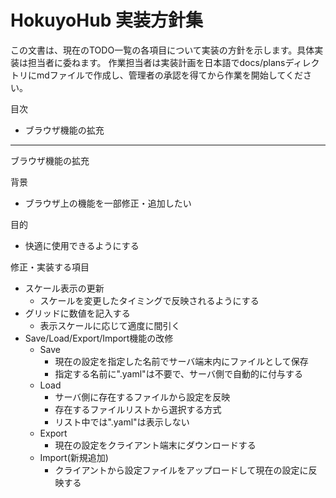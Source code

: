 # HokuyoHub 実装方針集

この文書は、現在のTODO一覧の各項目について実装の方針を示します。具体実装は担当者に委ねます。
作業担当者は実装計画を日本語でdocs/plansディレクトリにmdファイルで作成し、管理者の承認を得てから作業を開始してください。

目次
- ブラウザ機能の拡充

---

ブラウザ機能の拡充

背景
- ブラウザ上の機能を一部修正・追加したい

目的
- 快適に使用できるようにする

修正・実装する項目
- スケール表示の更新
    - スケールを変更したタイミングで反映されるようにする
- グリッドに数値を記入する
    - 表示スケールに応じて適度に間引く
- Save/Load/Export/Import機能の改修
    - Save
        - 現在の設定を指定した名前でサーバ端末内にファイルとして保存
        - 指定する名前に".yaml"は不要で、サーバ側で自動的に付与する
    - Load
        - サーバ側に存在するファイルから設定を反映
        - 存在するファイルリストから選択する方式
        - リスト中では".yaml"は表示しない
    - Export
        - 現在の設定をクライアント端末にダウンロードする
    - Import(新規追加)
        - クライアントから設定ファイルをアップロードして現在の設定に反映する

